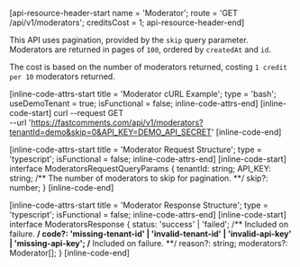 [api-resource-header-start name = 'Moderator'; route = 'GET /api/v1/moderators'; creditsCost = 1; api-resource-header-end]

This API uses pagination, provided by the `skip` query parameter. Moderators are returned in pages of `100`, ordered by `createdAt` and `id`.

The cost is based on the number of moderators returned, costing `1 credit per 10` moderators returned.

[inline-code-attrs-start title = 'Moderator cURL Example'; type = 'bash'; useDemoTenant = true; isFunctional = false; inline-code-attrs-end]
[inline-code-start]
curl --request GET \
  --url 'https://fastcomments.com/api/v1/moderators?tenantId=demo&skip=0&API_KEY=DEMO_API_SECRET'
[inline-code-end]

[inline-code-attrs-start title = 'Moderator Request Structure'; type = 'typescript'; isFunctional = false; inline-code-attrs-end]
[inline-code-start]
interface ModeratorsRequestQueryParams {
    tenantId: string;
    API_KEY: string;
    /** The number of moderators to skip for pagination. **/
    skip?: number;
}
[inline-code-end]

[inline-code-attrs-start title = 'Moderator Response Structure'; type = 'typescript'; isFunctional = false; inline-code-attrs-end]
[inline-code-start]
interface ModeratorsResponse {
    status: 'success' | 'failed';
    /** Included on failure. **/
    code?: 'missing-tenant-id' | 'invalid-tenant-id' | 'invalid-api-key' | 'missing-api-key';
    /** Included on failure. **/
    reason?: string;
    moderators?: Moderator[];
}
[inline-code-end]
